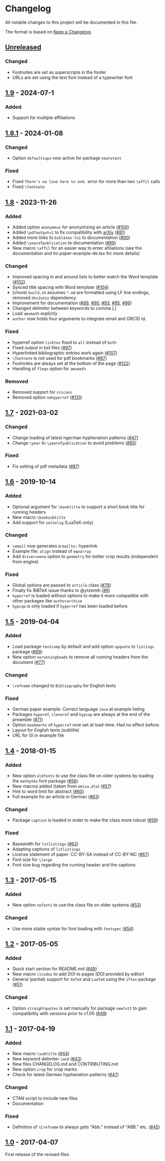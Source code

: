 # Changelog

All notable changes to this project will be documented in this file.

The format is based on [Keep a Changelog](https://keepachangelog.com/).

## [Unreleased]

### Changed
- Footnotes are set as superscripts in the footer
- URLs are set using the text font instead of a typewriter font

## [1.9] - 2024-07-1
### Added
- Support for multiple affiliations

## [1.8.1] - 2024-01-08

### Changed
- Option `defaultsups` now active for package `newtxtext`

### Fixed
- Fixed `There's no line here to end.` error for more than two `\affil` calls
- Fixed `\footnote`

## [1.8] - 2023-11-26

### Added

- Added option `anonymous` for anonymizing an article ([#100](https://github.com/gi-ev/LNI/pull/100))
- Added `\pdfoutput=1` to fix compatibility with [arXiv](https://arxiv.org/) ([#81](https://github.com/gi-ev/LNI/issues/81))
- Added more links to `biblatex-lni` to documentation ([#90](https://github.com/gi-ev/LNI/issues/90))
- Added `\yearofpublication` to documentation ([#89](https://github.com/gi-ev/LNI/pull/89))
- New macro `\affil` for an easier way to enter afiliations (see the documentation and lni-paper-example-de.tex for more details)

### Changed

- Improved spacing in and around lists to better match the Word template ([#102](https://github.com/gi-ev/LNI/pull/102))
- Synced title spacing with Word template ([#104](https://github.com/gi-ev/LNI/pull/104))
- (chore) `build.sh` assumes `*.md` are formatted using LF line endings, removed `dos2unix` dependency.
- Improvement for documentation ([#89](https://github.com/gi-ev/LNI/issues/89), [#90](https://github.com/gi-ev/LNI/issues/90), [#93](https://github.com/gi-ev/LNI/issues/93), [#95](https://github.com/gi-ev/LNI/issues/95), [#96](https://github.com/gi-ev/LNI/issues/96))
- Changed delimiter between keywords to comma (,)
- Load `amsmath` explictly
- `author` now holds four arguments to integrate email and ORCID id.

### Fixed

- hyperref option `linktoc` fixed to `all` instead of `both`
- Fixed output in bst files ([#97](https://github.com/gi-ev/LNI/issues/97))
- Hyperlinked bibliographic entries work again ([#107](https://github.com/gi-ev/LNI/issues/107))
- `\footnote` is not used for pdf bookmarks ([#87](https://github.com/gi-ev/LNI/issues/87))
- Footnotes are always set at the bottom of the page ([#122](https://github.com/gi-ev/LNI/issues/122))
- Handling of `fleqn` option for `amsmath`

### Removed

- Removed support for `ccicons`
- Removed option `nohyperref` ([#131](https://github.com/gi-ev/LNI/issues/131))

## [1.7] - 2021-03-02

### Changed

- Change loading of latest ngerman hyphenation patterns ([#47](https://github.com/gi-ev/LNI/issues/47))
- Change `\year` to `\yearofpublication` to avoid problems ([#85](https://github.com/gi-ev/LNI/issues/85))

### Fixed

- Fix setting of pdf metadata ([#87](https://github.com/gi-ev/LNI/issues/87))

## [1.6] - 2019-10-14

### Added

- Optional argument for `\booktitle` to support a short book title for running headers
- New macro `\booksubtitle`
- Add support for `selnolig` (LuaTeX-only)

### Changed

- `\email` now generates a `mailto:` hyperlink
- Example file: `align` instead of `eqnarray`
- Add `driver=none` option to `geometry` for better crop results (independent from engine)

### Fixed

- Global options are passed to `article` class ([#78](https://github.com/gi-ev/LNI/issues/78))
- Finally fix BiBTeX issue thanks to @ytzemih ([#6](https://github.com/gi-ev/LNI/issues/6))
- `hyperref` is loaded without options to make it more compatible with other packages like `authorarchive`
- `hypcap` is only loaded if `hyperref` has been loaded before.

## [1.5] - 2019-04-04

### Added

- Load package `textcomp` by default and add option `upquote` to `listings` package ([#69](https://github.com/gi-ev/LNI/issues/69))
- New option `norunningheads` to remove all running headers from the document
([#77](https://github.com/gi-ev/LNI/issues/77))

### Changed

- `\refname` changed to `Bibliography` for English texts

### Fixed

- German paper example: Correct language `Java` at example listing
- Packages `hyperef`, `cleveref` and `hypcap` are always at the end of the preamble ([#71](https://github.com/gi-ev/LNI/issues/71))
- Option `bookmarks` of `hyperref` now set at load-time. Had no effect before.
- Layout for English texts (subtitle)
- URL for GI in example file

## [1.4] - 2018-01-15

### Added

- New option `oldfonts` to use the class file on older systems by loading the `mathptmx` font package ([#56](https://github.com/gi-ev/LNI/issues/56))
- New macros added (taken from `emisa.dtx`) ([#57](https://github.com/gi-ev/LNI/issues/57))
- Hint to word limit for abstract ([#60](https://github.com/gi-ev/LNI/issues/60))
- Full example for an article in German ([#63](https://github.com/gi-ev/LNI/issues/63))

### Changed

- Package `caption` is loaded in order to make the class more robust ([#59](https://github.com/gi-ev/LNI/issues/59))

### Fixed

- Basewidth for `lstlistings` ([#62](https://github.com/gi-ev/LNI/issues/62))
- Adapting captions of `lstlistings`
- License statement of paper: CC-BY-SA instead of CC-BY-NC ([#67](https://github.com/gi-ev/LNI/issues/67))
- Font size for `\large`
- Font size bug regarding the running header and the captions

## [1.3] - 2017-05-15

### Added

- New option `nofonts` to use the class file on older systems ([#53](https://github.com/gi-ev/LNI/issues/53))

### Changed

- Use more stable syntax for font loading with `fontspec` ([#54](https://github.com/gi-ev/LNI/issues/54))

## [1.2] - 2017-05-05

### Added

- Quick start section for README.md ([#48](https://github.com/gi-ev/LNI/issues/48))
- New macro `\lnidoi` to add DOI to pages (DOI provided by editor)
- General (partial) support for `XeTeX` and `LuaTeX` using the `iftex` package ([#51](https://github.com/gi-ev/LNI/issues/51))

### Changed

- Option `straightquotes` is set manually for package `newtxtt` to gain compatibility with versions prior to v1.05 ([#49](https://github.com/gi-ev/LNI/issues/49))

## [1.1] - 2017-04-19

### Added

- New macro `\subtitle` ([#44](https://github.com/gi-ev/LNI/issues/44))
- New keyword delimiter `\and` ([#43](https://github.com/gi-ev/LNI/issues/43))
- New files CHANGELOG.md and CONTRIBUTING.md
- New option `crop` for crop marks
- Check for latest German hyphenation patterns ([#47](https://github.com/gi-ev/LNI/issues/47))

### Changed

- CTAN script to include new files
- Documentation

### Fixed

- Definition of `\Crefname` to always gets "Abb." instead of "ABB." etc. ([#45](https://github.com/gi-ev/LNI/pull/45))

## [1.0] - 2017-04-07

First release of the revised files

[Unreleased]: https://github.com/gi-ev/LNI/compare/v1.9...HEAD
[1.9]: https://github.com/gi-ev/LNI/compare/v1.8.1...v1.9
[1.8.1]: https://github.com/gi-ev/LNI/compare/v1.8...v1.8.1
[1.8]: https://github.com/gi-ev/LNI/compare/v1.7...v1.8
[1.7]: https://github.com/gi-ev/LNI/compare/v1.6...v1.7
[1.6]: https://github.com/gi-ev/LNI/compare/v1.5...v1.6
[1.5]: https://github.com/gi-ev/LNI/compare/v1.4...v1.5
[1.4]: https://github.com/gi-ev/LNI/compare/v1.3...v1.4
[1.3]: https://github.com/gi-ev/LNI/compare/v1.2...v1.3
[1.2]: https://github.com/gi-ev/LNI/compare/v1.1...v1.2
[1.1]: https://github.com/gi-ev/LNI/compare/v1.0...v1.1
[1.0]: https://github.com/gi-ev/LNI/releases/tag/v1.0
